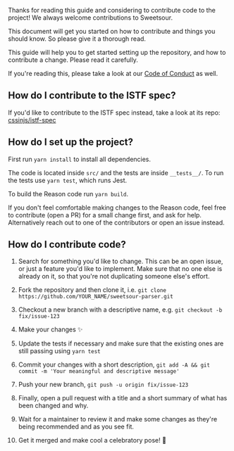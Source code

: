 Thanks for reading this guide and considering to contribute code to the project!
We always welcome contributions to Sweetsour.

This document will get you started on how to contribute and things you should know.
So please give it a thorough read.

This guide will help you to get started setting up the repository, and how to contribute
a change. Please read it carefully.

If you're reading this, please take a look at our [Code of Conduct](CODE_OF_CONDUCT.md)
as well.

## How do I contribute to the ISTF spec?

If you'd like to contribute to the ISTF spec instead, take a look at its repo: [cssinjs/istf-spec](https://github.com/cssinjs/istf-spec)

## How do I set up the project?

First run `yarn install` to install all dependencies.

The code is located inside `src/` and the tests are inside `__tests__/`.
To run the tests use `yarn test`, which runs Jest.

To build the Reason code run `yarn build`.

If you don't feel comfortable making changes to the Reason code, feel free to contribute
(open a PR) for a small change first, and ask for help. Alternatively reach out to one
of the contributors or open an issue instead.

## How do I contribute code?

1. Search for something you'd like to change. This can be an open issue, or just a feature
  you'd like to implement. Make sure that no one else is already on it, so that you're not
  duplicating someone else's effort.

2. Fork the repository and then clone it, i.e. `git clone https://github.com/YOUR_NAME/sweetsour-parser.git`

3. Checkout a new branch with a descriptive name, e.g. `git checkout -b fix/issue-123`

4. Make your changes :sparkles:

5. Update the tests if necessary and make sure that the existing ones are still passing using `yarn test`

6. Commit your changes with a short description, `git add -A && git commit -m 'Your meaningful and descriptive message'`

7. Push your new branch, `git push -u origin fix/issue-123`

8. Finally, open a pull request with a title and a short summary of what has been changed and why.

9. Wait for a maintainer to review it and make some changes as they're being recommended and as you see fit.

10. Get it merged and make cool a celebratory pose! :dancer:

